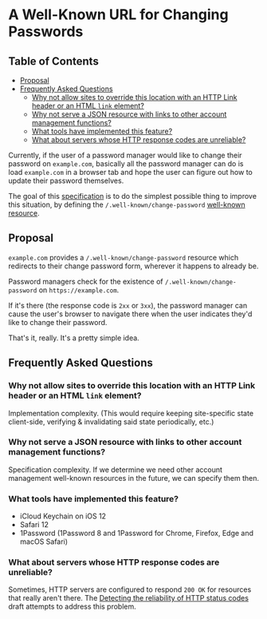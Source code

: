 # A Well-Known URL for Changing Passwords

<!-- START doctoc generated TOC please keep comment here to allow auto update -->
<!-- DON'T EDIT THIS SECTION, INSTEAD RE-RUN doctoc TO UPDATE -->
## Table of Contents

- [Proposal](#proposal)
- [Frequently Asked Questions](#frequently-asked-questions)
  - [Why not allow sites to override this location with an HTTP Link header or an HTML `link` element?](#why-not-allow-sites-to-override-this-location-with-an-http-link-header-or-an-html-link-element)
  - [Why not serve a JSON resource with links to other account management functions?](#why-not-serve-a-json-resource-with-links-to-other-account-management-functions)
  - [What tools have implemented this feature?](#what-tools-have-implemented-this-feature)
  - [What about servers whose HTTP response codes are unreliable?](#what-about-servers-whose-http-response-codes-are-unreliable)

<!-- END doctoc generated TOC please keep comment here to allow auto update -->

Currently, if the user of a password manager would like to change their password on `example.com`, basically all the password manager can do is load `example.com` in a browser tab and hope the user can figure out how to update their password themselves.

The goal of this [specification](https://w3c.github.io/webappsec-change-password-url/) is to do the simplest possible thing to improve this situation, by defining the <code>/.well-known/change-password</code> [well-known resource](https://tools.ietf.org/html/rfc5785).

## Proposal

`example.com` provides a `/.well-known/change-password` resource which redirects to their change password form, wherever it happens to already be.

Password managers check for the existence of `/.well-known/change-password` on `https://example.com`.

If it's there (the response code is `2xx` or `3xx`), the password manager can cause the user's browser to navigate there when the user indicates they'd like to change their password.

That's it, really. It's a pretty simple idea.

## Frequently Asked Questions

### Why not allow sites to override this location with an HTTP Link header or an HTML `link` element?

Implementation complexity. (This would require keeping site-specific state client-side, verifying & invalidating said state periodically, etc.)

### Why not serve a JSON resource with links to other account management functions?

Specification complexity. If we determine we need other account management well-known resources in the future, we can specify them then.

### What tools have implemented this feature?

* iCloud Keychain on iOS 12
* Safari 12
* 1Password (1Password 8 and 1Password for Chrome, Firefox, Edge and macOS Safari)

### What about servers whose HTTP response codes are unreliable?

Sometimes, HTTP servers are configured to respond `200 OK` for resources that really aren't there. The [Detecting the reliability of HTTP status codes](https://w3c.github.io/webappsec-change-password-url/response-code-reliability.html) draft attempts to address this problem.
